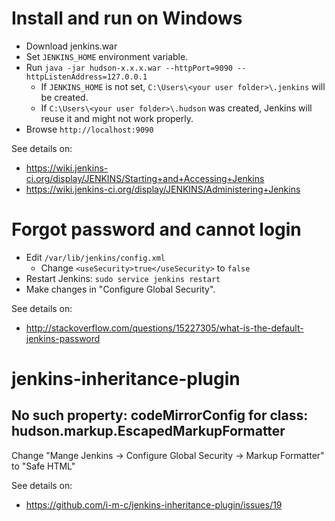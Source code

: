 # Install and run on Windows

* Download jenkins.war
* Set `JENKINS_HOME` environment variable.
* Run `java -jar hudson-x.x.x.war --httpPort=9090 --httpListenAddress=127.0.0.1`
  * If `JENKINS_HOME` is not set, `C:\Users\<your user folder>\.jenkins` will be created.
  * If `C:\Users\<your user folder>\.hudson` was created, Jenkins will reuse it and might not work properly.
* Browse `http://localhost:9090`



See details on:
* <https://wiki.jenkins-ci.org/display/JENKINS/Starting+and+Accessing+Jenkins>
* <https://wiki.jenkins-ci.org/display/JENKINS/Administering+Jenkins>

# Forgot password and cannot login

* Edit `/var/lib/jenkins/config.xml`
  * Change `<useSecurity>true</useSecurity>` to `false`
* Restart Jenkins: `sudo service jenkins restart`
* Make changes in "Configure Global Security".

See details on:
* <http://stackoverflow.com/questions/15227305/what-is-the-default-jenkins-password>

# jenkins-inheritance-plugin

## No such property: codeMirrorConfig for class: hudson.markup.EscapedMarkupFormatter

Change "Mange Jenkins -> Configure Global Security -> Markup Formatter" to "Safe HTML"

See details on:
* <https://github.com/i-m-c/jenkins-inheritance-plugin/issues/19>
